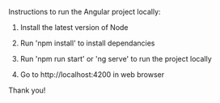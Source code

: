 Instructions to run the Angular project locally:

1) Install the latest version of Node

2) Run 'npm install' to install dependancies
 
3) Run 'npm run start' or 'ng serve' to run the project locally

4) Go to http://localhost:4200 in web browser

Thank you!
